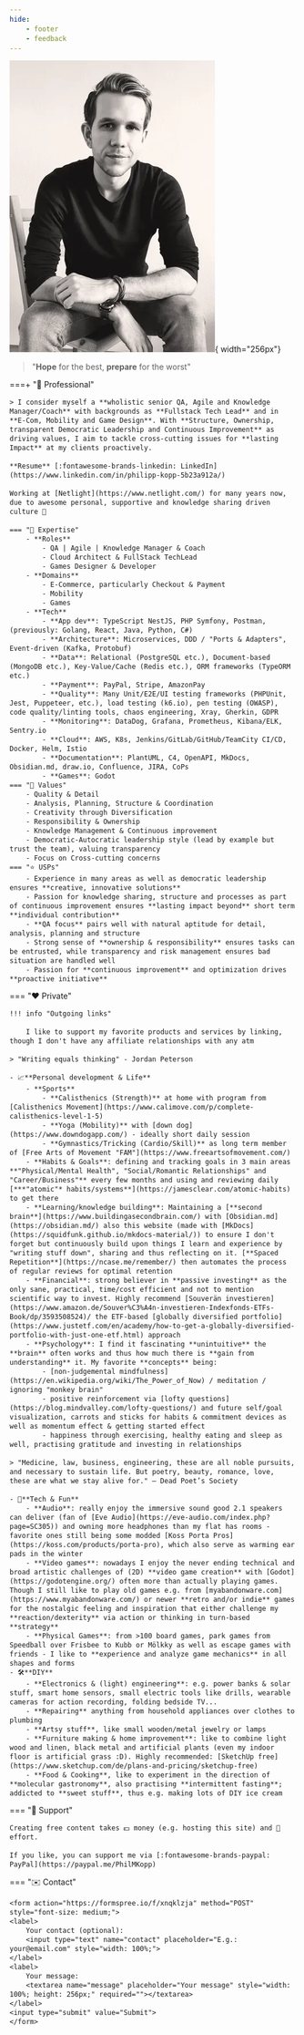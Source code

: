 ```yaml
---
hide:
    - footer
    - feedback
---
```


<script>
    document.querySelector(".md-content__inner h1").innerHTML = "👋 Hi, I'm Phil"
    // document.querySelector(".md-nav__list").remove()
    // var phil = '<img alt="Phil" src="../assets/img/phil.webp" style="width: 256px; box-shadow: 0 4px 8px 0 rgba(0, 0, 0, 0.2), 0 6px 20px 0 rgba(0, 0, 0, 0.19); margin: 20px">'
    // document.querySelector(".md-sidebar").style["width"] = "304px"
    // var sidebar = document.querySelector(".md-sidebar__scrollwrap")
    // sidebar.innerHTML += phil
</script>

![Phil](assets/img/phil.webp){ width="256px"}

> "**Hope** for the best, **prepare** for the worst"

===+ "💼 Professional"

    > I consider myself a **wholistic senior QA, Agile and Knowledge Manager/Coach** with backgrounds as **Fullstack Tech Lead** and in **E-Com, Mobility and Game Design**. With **Structure, Ownership, transparent Democratic Leadership and Continuous Improvement** as driving values, I aim to tackle cross-cutting issues for **lasting Impact** at my clients proactively.

    **Resume** [:fontawesome-brands-linkedin: LinkedIn](https://www.linkedin.com/in/philipp-kopp-5b23a912a/)

    Working at [Netlight](https://www.netlight.com/) for many years now, due to awesome personal, supportive and knowledge sharing driven culture 💜

    === "🧠 Expertise"
        - **Roles**
            - QA | Agile | Knowledge Manager & Coach
            - Cloud Architect & FullStack TechLead
            - Games Designer & Developer
        - **Domains**
            - E-Commerce, particularly Checkout & Payment
            - Mobility
            - Games
        - **Tech**
            - **App dev**: TypeScript NestJS, PHP Symfony, Postman, (previously: Golang, React, Java, Python, C#)
            - **Architecture**: Microservices, DDD / "Ports & Adapters", Event-driven (Kafka, Protobuf)
            - **Data**: Relational (PostgreSQL etc.), Document-based (MongoDB etc.), Key-Value/Cache (Redis etc.), ORM frameworks (TypeORM etc.)
            - **Payment**: PayPal, Stripe, AmazonPay
            - **Quality**: Many Unit/E2E/UI testing frameworks (PHPUnit, Jest, Puppeteer, etc.), load testing (k6.io), pen testing (OWASP), code quality/linting tools, chaos engineering, Xray, Gherkin, GDPR
            - **Monitoring**: DataDog, Grafana, Prometheus, Kibana/ELK, Sentry.io
            - **Cloud**: AWS, K8s, Jenkins/GitLab/GitHub/TeamCity CI/CD, Docker, Helm, Istio
            - **Documentation**: PlantUML, C4, OpenAPI, MkDocs, Obsidian.md, draw.io, Confluence, JIRA, CoPs
            - **Games**: Godot
    === "📜 Values"
        - Quality & Detail
        - Analysis, Planning, Structure & Coordination
        - Creativity through Diversification
        - Responsibility & Ownership
        - Knowledge Management & Continuous improvement
        - Democratic-Autocratic leadership style (lead by example but trust the team), valuing transparency
        - Focus on Cross-cutting concerns
    === "⭐ USPs"
        - Experience in many areas as well as democratic leadership ensures **creative, innovative solutions**
        - Passion for knowledge sharing, structure and processes as part of continuous improvement ensures **lasting impact beyond** short term **individual contribution**
        - **QA focus** pairs well with natural aptitude for detail, analysis, planning and structure
        - Strong sense of **ownership & responsibility** ensures tasks can be entrusted, while transparency and risk management ensures bad situation are handled well
        - Passion for **continuous improvement** and optimization drives **proactive initiative**

=== "❤️ Private"

    !!! info "Outgoing links"

        I like to support my favorite products and services by linking, though I don't have any affiliate relationships with any atm

    > "Writing equals thinking" - Jordan Peterson

    - 📈**Personal development & Life**
        - **Sports**
            - **Calisthenics (Strength)** at home with program from [Calisthenics Movement](https://www.calimove.com/p/complete-calisthenics-level-1-5)
            - **Yoga (Mobility)** with [down dog](https://www.downdogapp.com/) - ideally short daily session
            - **Gymnastics/Tricking (Cardio/Skill)** as long term member of [Free Arts of Movement "FAM"](https://www.freeartsofmovement.com/)
        - **Habits & Goals**: defining and tracking goals in 3 main areas **"Physical/Mental Health", "Social/Romantic Relationships" and "Career/Business"** every few months and using and reviewing daily [***"atomic"* habits/systems**](https://jamesclear.com/atomic-habits) to get there        
        - **Learning/knowledge building**: Maintaining a [**second brain**](https://www.buildingasecondbrain.com/) with [Obsidian.md](https://obsidian.md/) also this website (made with [MkDocs](https://squidfunk.github.io/mkdocs-material/)) to ensure I don't forget but continuously build upon things I learn and experience by "writing stuff down", sharing and thus reflecting on it. [**Spaced Repetition**](https://ncase.me/remember/) then automates the process of regular reviews for optimal retention
        - **Financial**: strong believer in **passive investing** as the only sane, practical, time/cost efficient and not to mention scientific way to invest. Highly recommend [Souverän investieren](https://www.amazon.de/Souver%C3%A4n-investieren-Indexfonds-ETFs-Book/dp/3593508524)/ the ETF-based [globally diversified portfolio](https://www.justetf.com/en/academy/how-to-get-a-globally-diversified-portfolio-with-just-one-etf.html) approach
        - **Psychology**: I find it fascinating **unintuitive** the **brain** often works and thus how much there is **gain from understanding** it. My favorite **concepts** being:
            - [non-judgemental mindfulness](https://en.wikipedia.org/wiki/The_Power_of_Now) / meditation / ignoring "monkey brain"
            - positive reinforcement via [lofty questions](https://blog.mindvalley.com/lofty-questions/) and future self/goal visualization, carrots and sticks for habits & commitment devices as well as momentum effect & getting started effect
            - happiness through exercising, healthy eating and sleep as well, practising gratitude and investing in relationships
    
    > "Medicine, law, business, engineering, these are all noble pursuits, and necessary to sustain life. But poetry, beauty, romance, love, these are what we stay alive for." ― Dead Poet’s Society
    
    - 🎲**Tech & Fun**
        - **Audio**: really enjoy the immersive sound good 2.1 speakers can deliver (fan of [Eve Audio](https://eve-audio.com/index.php?page=SC305)) and owning more headphones than my flat has rooms - favorite ones still being some modded [Koss Porta Pros](https://koss.com/products/porta-pro), which also serve as warming ear pads in the winter
        - **Video games**: nowadays I enjoy the never ending technical and broad artistic challenges of (2D) **video game creation** with [Godot](https://godotengine.org/) often more than actually playing games. Though I still like to play old games e.g. from [myabandonware.com](https://www.myabandonware.com/) or newer **retro and/or indie** games for the nostalgic feeling and inspiration that either challenge my **reaction/dexterity** via action or thinking in turn-based **strategy**
        - **Physical Games**: from >100 board games, park games from Speedball over Frisbee to Kubb or Mölkky as well as escape games with friends - I like to **experience and analyze game mechanics** in all shapes and forms
    - 🛠️**DIY**
        - **Electronics & (light) engineering**: e.g. power banks & solar stuff, smart home sensors, small electric tools like drills, wearable cameras for action recording, folding bedside TV...
        - **Repairing** anything from household appliances over clothes to plumbing
        - **Artsy stuff**, like small wooden/metal jewelry or lamps
        - **Furniture making & home improvement**: like to combine light wood and linen, black metal and artificial plants (even my indoor floor is artificial grass :D). Highly recommended: [SketchUp free](https://www.sketchup.com/de/plans-and-pricing/sketchup-free)
        - **Food & Cooking**, like to experiment in the direction of **molecular gastronomy**, also practising **intermittent fasting**; addicted to **sweet stuff**, thus e.g. making lots of DIY ice cream

=== "🙏 Support"

    Creating free content takes 💵 money (e.g. hosting this site) and 💪 effort.

    If you like, you can support me via [:fontawesome-brands-paypal: PayPal](https://paypal.me/PhilMKopp)

=== "✉️ Contact"

    <form action="https://formspree.io/f/xnqklzja" method="POST" style="font-size: medium;">
    <label>
        Your contact (optional):
        <input type="text" name="contact" placeholder="E.g.: your@email.com" style="width: 100%;">
    </label>
    <label>
        Your message:
        <textarea name="message" placeholder="Your message" style="width: 100%; height: 256px;" required=""></textarea>
    </label>
    <input type="submit" value="Submit">
    </form>